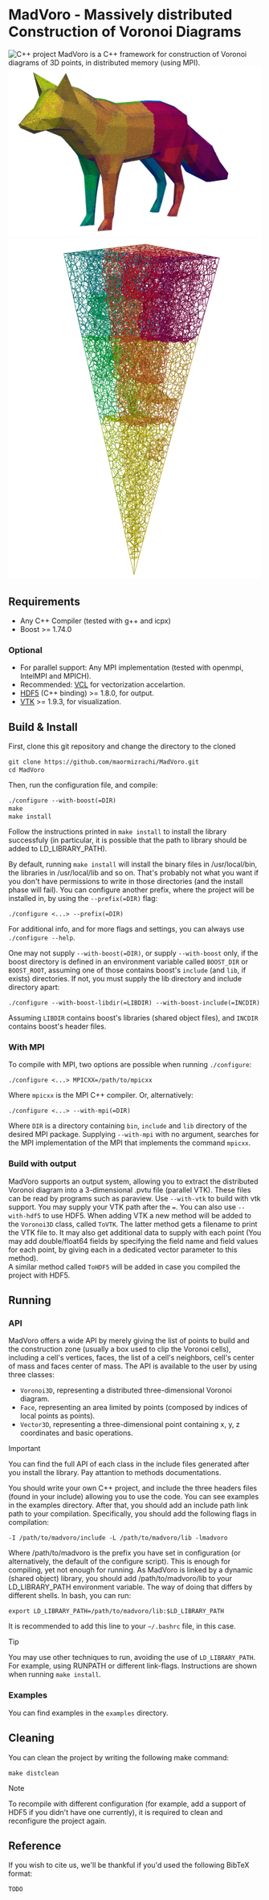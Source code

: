 # MadVoro - Massively distributed Construction of Voronoi Diagrams
![C++ project](https://img.shields.io/badge/C++-3393ff)
MadVoro is a C++ framework for construction of Voronoi diagrams of 3D points, in distributed memory (using MPI).
![Fox](examples/fox/fox.png?raw=true "An example for a fox mesh, in a 16 processors construction.")
![Pyramid](examples/pyramid/pyramid.png?raw=true "An example for a mesh construction in a pyramidal space.")

## Requirements
- Any C++ Compiler (tested with g++ and icpx) 
- Boost >= 1.74.0

### Optional
- For parallel support: Any MPI implementation (tested with openmpi, IntelMPI and MPICH). 
- Recommended: [VCL](https://github.com/vectorclass/version2) for vectorization accelartion.
- [HDF5](https://www.hdfgroup.org/solutions/hdf5/) (C++ binding) >= 1.8.0, for output.
- [VTK](https://vtk.org/) >= 1.9.3, for visualization.

## Build & Install
First, clone this git repository and change the directory to the cloned
```
git clone https://github.com/maormizrachi/MadVoro.git
cd MadVoro
```
Then, run the configuration file, and compile:
```
./configure --with-boost(=DIR)
make
make install
```
Follow the instructions printed in `make install` to install the library successfuly (in particular, it is possible that the path to library should be added to LD_LIBRARY_PATH).

By default, running `make install` will install the binary files in /usr/local/bin, the libraries in /usr/local/lib and so on. That's probably not what you want if you don't have permissions to write in those directories (and the install phase will fail).
You can configure another prefix, where the project will be installed in, by using the `--prefix(=DIR)` flag:
```
./configure <...> --prefix(=DIR)
```
For additional info, and for more flags and settings, you can always use `./configure --help`.

One may not supply `--with-boost(=DIR)`, or supply `--with-boost` only, if the boost directory is defined in an environment variable called `BOOST_DIR` or `BOOST_ROOT`, assuming one of those contains boost's `include` (and `lib`, if exists) directories. If not, you must supply the lib directory and include directory apart:
```
./configure --with-boost-libdir(=LIBDIR) --with-boost-include(=INCDIR)
```
Assuming `LIBDIR` contains boost's libraries (shared object files), and `INCDIR` contains boost's header files.

### With MPI
To compile with MPI, two options are possible when running `./configure`:
```
./configure <...> MPICXX=/path/to/mpicxx
```
Where `mpicxx` is the MPI C++ compiler.
Or, alternatively:
```
./configure <...> --with-mpi(=DIR)
```
Where `DIR` is a directory containing `bin`, `include` and `lib` directory of the desired MPI package.
Supplying `--with-mpi` with no argument, searches for the MPI implementation of the MPI that implements the command `mpicxx`.

### Build with output
MadVoro supports an output system, allowing you to extract the distributed Voronoi diagram into a 3-dimensional .pvtu file (parallel VTK). These files can be read by programs such as paraview.
Use `--with-vtk` to build with vtk support. You may supply your VTK path after the `=`.
You can also use `--with-hdf5` to use HDF5.
When adding VTK a new method will be added to the `Voronoi3D` class, called `ToVTK`. The latter method gets a filename to print the VTK file to. It may also get additional data to supply with each point (You may add double/float64 fields by specifying the field name and field values for each point, by giving each in a dedicated vector parameter to this method).  
A similar method called `ToHDF5` will be added in case you compiled the project with HDF5.

## Running
### API
MadVoro offers a wide API by merely giving the list of points to build and the construction zone (usually a box used to clip the Voronoi cells), including a cell's vertices, faces, the list of a cell's neighbors, cell's center of mass and faces center of mass.
The API is available to the user by using three classes:
- `Voronoi3D`, representing a distributed three-dimensional Voronoi diagram.
- `Face`, representing an area limited by points (composed by indices of local points as points).
- `Vector3D`, representing a three-dimensional point containing x, y, z coordinates and basic operations.
> [!IMPORTANT]
> You can find the full API of each class in the include files generated after you install the library. Pay attantion to methods documentations.

You should write your own C++ project, and include the three headers files (found in your include) allowing you to use the code. You can see examples in the examples directory.
After that, you should add an include path link path to your compilation. Specifically, you should add the following flags in compilation:
```
-I /path/to/madvoro/include -L /path/to/madvoro/lib -lmadvoro
```
Where /path/to/madvoro is the prefix you have set in configuration (or alternatively, the default of the configure script).
This is enough for compiling, yet not enough for running. As MadVoro is linked by a dynamic (shared object) library, you should add /path/to/madvoro/lib to your LD_LIBRARY_PATH environment variable. The way of doing that differs by different shells. In bash, you can run:
```
export LD_LIBRARY_PATH=/path/to/madvoro/lib:$LD_LIBRARY_PATH
``` 
It is recommended to add this line to your `~/.bashrc` file, in this case. 
> [!TIP]  
> You may use other techniques to run, avoiding the use of `LD_LIBRARY_PATH`. For example, using RUNPATH or different link-flags. Instructions are shown when running `make install`. 
### Examples
You can find examples in the `examples` directory.

## Cleaning
You can clean the project by writing the following make command:
```
make distclean
```
> [!NOTE]
> To recompile with different configuration (for example, add a support of HDF5 if you didn't have one currently), it is required to clean and reconfigure the project again.

## Reference
If you wish to cite us, we'll be thankful if you'd used the following BibTeX format:
```
TODO
```